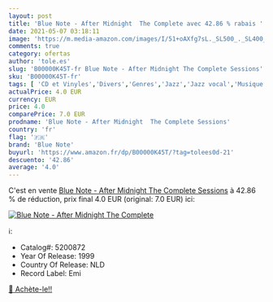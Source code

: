 ```yaml
---
layout: post
title: 'Blue Note - After Midnight  The Complete avec 42.86 % rabais '
date: 2021-05-07 03:18:11
image: 'https://m.media-amazon.com/images/I/51+oAXfg7sL._SL500_._SL400_.jpg'
comments: true
category: ofertas
author: 'tole.es'
slug: 'B00000K45T-fr Blue Note - After Midnight The Complete Sessions'
sku: 'B00000K45T-fr'
tags: [ 'CD et Vinyles','Divers','Genres','Jazz','Jazz vocal','Musique dambiance','Pop','Swing Jazz','blue note', ]
actualPrice: 4.0 EUR
currency: EUR
price: 4.0
comparePrice: 7.0 EUR
prodname: 'Blue Note - After Midnight  The Complete Sessions'
country: 'fr'
flag: '🇫🇷'
brand: 'Blue Note'
buyurl: 'https://www.amazon.fr/dp/B00000K45T/?tag=tolees0d-21'
descuento: '42.86'
average: '4.0'
---
```


C'est en vente [Blue Note - After Midnight  The Complete Sessions](https://www.amazon.fr/dp/B00000K45T/?tag=tolees0d-21)  à  42.86 % de réduction, prix final  4.0 EUR (original: 7.0 EUR) ici:

[![Blue Note - After Midnight  The Complete](https://m.media-amazon.com/images/I/51+oAXfg7sL._SL500_._SL400_.jpg)](https://www.amazon.fr/dp/B00000K45T/?tag=tolees0d-21)

ℹ️:

- Catalog#: 5200872
- Year Of Release: 1999
- Country Of Release: NLD
- Record Label: Emi

[🛒 Achète-le!!](https://www.amazon.fr/dp/B00000K45T/?tag=tolees0d-21)
